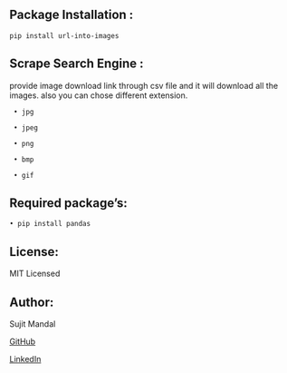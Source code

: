 ## Package Installation : 
```
pip install url-into-images
```
## Scrape Search Engine :
provide image download link through csv file and it will download all the images. also you can chose different extension.
```
 • jpg

 • jpeg

 • png

 • bmp

 • gif
```

## Required package’s:
```
• pip install pandas

```
## License:
MIT Licensed

## Author:
Sujit Mandal

[GitHub](https://github.com/sujitmandal)

[LinkedIn](https://www.linkedin.com/in/sujit-mandal-91215013a/)
